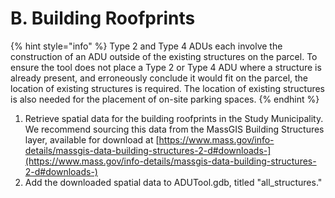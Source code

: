# B. Building Roofprints

{% hint style="info" %}
Type 2 and Type 4 ADUs each involve the construction of an ADU outside of the existing structures on the parcel. To ensure the tool does not place a Type 2 or Type 4 ADU where a structure is already present, and erroneously conclude it would fit on the parcel, the location of existing structures is required. The location of existing structures is also needed for the placement of on-site parking spaces.
{% endhint %}

1. Retrieve spatial data for the building roofprints in the Study Municipality. We recommend sourcing this data from the MassGIS Building Structures layer, available for download at [https://www.mass.gov/info-details/massgis-data-building-structures-2-d#downloads-](https://www.mass.gov/info-details/massgis-data-building-structures-2-d#downloads-)
2. Add the downloaded spatial data to ADUTool.gdb, titled "all\_structures."
